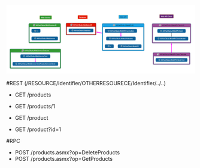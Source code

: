 ![Dependecy Graph](/AAYazOkuluDependencyGraph.png)


#REST
(/RESOURCE/Identifier/OTHERRESOURECE/Identifier/../..)

- GET /products 
- GET /products/1

- GET /product
- GET /product?id=1

#RPC
- POST /products.asmx?op=DeleteProducts
- POST /products.asmx?op=GetProducts
